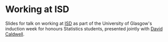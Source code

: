 # Working at ISD

Slides for talk on working at [ISD](https://www.isdscotland.org/) as part of the University of Glasgow's induction week for honours Statistics students, presented jointly with [David Caldwell](https://github.com/davidc92).
